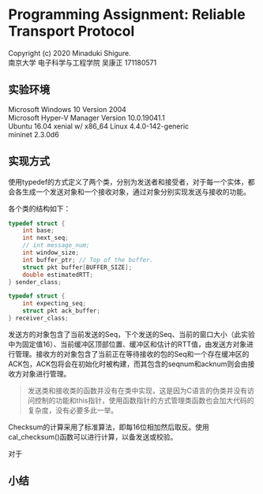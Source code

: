 # Programming Assignment: Reliable Transport Protocol

Copyright (c) 2020 Minaduki Shigure.  
南京大学 电子科学与工程学院 吴康正 171180571

## 实验环境

Microsoft Windows 10 Version 2004  
Microsoft Hyper-V Manager Version 10.0.19041.1  
Ubuntu 16.04 xenial w/ x86_64 Linux 4.4.0-142-generic  
mininet 2.3.0d6

## 实现方式

使用typedef的方式定义了两个类，分别为发送者和接受者，对于每一个实体，都会各生成一个发送对象和一个接收对象，通过对象分别实现发送与接收的功能。

各个类的结构如下：  

```c
typedef struct {
    int base;
    int next_seq;
    // int message_num;
    int window_size;
    int buffer_ptr; // Top of the buffer.
    struct pkt buffer[BUFFER_SIZE];
    double estimatedRTT;
} sender_class;
```

```c
typedef struct {
    int expecting_seq;
    struct pkt ack_buffer;
} receiver_class;
```

发送方的对象包含了当前发送的Seq，下个发送的Seq、当前的窗口大小（此实验中为固定值16）、当前缓冲区顶部位置、缓冲区和估计的RTT值，由发送方对象进行管理。接收方的对象包含了当前正在等待接收的包的Seq和一个存在缓冲区的ACK包，ACK包将会在初始化时被构建，而其包含的seqnum和acknum则会由接收方对象进行管理。

> 发送类和接收类的函数并没有在类中实现，这是因为C语言的伪类并没有访问控制的功能和this指针，使用函数指针的方式管理类函数也会加大代码的复杂度，没有必要多此一举。

Checksum的计算采用了标准算法，即每16位相加然后取反。使用cal_checksum()函数可以进行计算，以备发送或校验。

对于


## 小结

